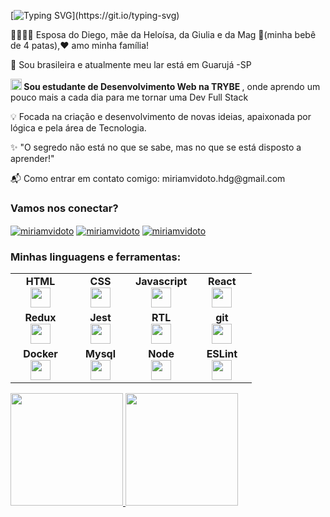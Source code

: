 [![Typing SVG](https://readme-typing-svg.herokuapp.com?color=%AD0DD9&width=450&lines=Olá,+tudo+Bem?;Meu+nome+é+Miriam!)](https://git.io/typing-svg)

<p>👨‍👩‍👧‍👧 Esposa do Diego, mãe da Heloísa, da Giulia e da Mag 🐶(minha bebê de 4 patas),❤️ amo minha família! </p>

<p>📍 Sou brasileira e atualmente meu lar está em Guarujá -SP</p>

<p><img src="https://emoji.slack-edge.com/TMDDFEPFU/trybe/54202dc3a934a845.png" height="18px" width="18px"><strong> Sou estudante de Desenvolvimento Web na TRYBE  </strong>, onde aprendo um pouco mais a cada dia para me tornar uma Dev Full Stack</p>

<p>💡 Focada na criação e desenvolvimento de novas ideias, apaixonada por lógica e pela área de Tecnologia.</p>

<p>✨ "O segredo não está no que se sabe, mas no que se está disposto a aprender!"</p>

<p>📬 Como entrar em contato comigo: miriamvidoto.hdg@gmail.com </p>

<h3 align="left">Vamos nos conectar?</h3>
<p align="left">
<a href="https://www.linkedin.com/in/miriam-vidoto/" target="blank"><img align="center" src="https://img.shields.io/badge/LinkedIn-0077B5?style=for-the-badge&logo=linkedin&logoColor=white" alt="miriamvidoto" /></a>
<a href="https://m.facebook.com/miriamvidoto.hdg" target="blank"><img align="center" src="https://img.shields.io/badge/Facebook-1877F2?style=for-the-badge&logo=facebook&logoColor=white" alt="miriamvidoto"  /></a>
<a href="https://www.instagram.com/miriam_vidoto/" target="_blank"><img align="center" src="https://img.shields.io/badge/Instagram-E4405F?style=for-the-badge&logo=instagram&logoColor=white" alt="miriamvidoto"  /></a>
</p>  

<div>
<h3 align="left">Minhas linguagens e ferramentas:</h3>
<table width="320px">
    <tbody>
        <tr valign="top">
            <td width="80px" align="center">
            <span><strong>HTML</strong></span><br>
            <img height="32" src="https://cdn.jsdelivr.net/gh/devicons/devicon/icons/html5/html5-original.svg">
            </td>
            <td width="80px" align="center">
            <span><strong>CSS</strong></span><br>
            <img height="32px" src="https://cdn.jsdelivr.net/gh/devicons/devicon/icons/css3/css3-original.svg">
            </td>
            <td width="80px" align="center">
            <span><strong>Javascript</strong></span><br>
            <img height="32px" src="https://upload.vectorlogo.zone/logos/javascript/images/239ec8a4-163e-4792-83b6-3f6d96911757.svg">
            </td>
            <td width="80px" align="center">
            <span><strong>React</strong></span><br>
            <img height="32px" src="https://cdn.jsdelivr.net/gh/devicons/devicon/icons/react/react-original.svg">
            </td>
        </tr>
        <tr valign="top">
            <td width="80px" align="center">
            <span><strong>Redux</strong></span><br>
            <img height="32" src="https://cdn.worldvectorlogo.com/logos/redux.svg">
            </td>
            <td width="80px" align="center">
            <span><strong>Jest</strong></span><br>
            <img height="32px" src="https://www.vectorlogo.zone/logos/jestjsio/jestjsio-icon.svg">
            </td>
            <td width="80px" align="center">
            <span><strong>RTL</strong></span><br>
            <img height="32" src="https://testing-library.com/img/octopus-128x128.png">
            </td>
            <td width="80px" align="center">
            <span><strong>git</strong></span><br>
            <img height="32px" src="https://cdn.jsdelivr.net/gh/devicons/devicon/icons/git/git-plain.svg">
            </td>
        </tr>
        <tr valign="top">
            <td width="80px" align="center">
            <span><strong>Docker</strong></span><br>
            <img height="32" src="https://www.vectorlogo.zone/logos/docker/docker-icon.svg">
            </td>
            <td width="80px" align="center">
            <span><strong>Mysql</strong></span><br>
            <img height="32px" src="https://www.vectorlogo.zone/logos/mysql/mysql-ar21.svg">
            </td>
            <td width="80px" align="center">
            <span><strong>Node</strong></span><br>
            <img height="32px" src="https://www.vectorlogo.zone/logos/nodejs/nodejs-icon.svg">
            </td>
            <td width="80px" align="center">
            <span><strong>ESLint</strong></span><br>
            <img height="32px" src="https://www.vectorlogo.zone/logos/eslint/eslint-icon.svg">
            </td>
        </tr>
    </tbody>
</table>  
</div>

<div>
  <a href="https://github.com/MiriamVidoto">
  <img height="180em" src="https://github-readme-stats.vercel.app/api?username=MiriamVidoto&show_icons=true&theme=dracula&include_all_commits=true&count_private=true"/>
  <img height="180em" src="https://github-readme-stats.vercel.app/api/top-langs/?username=MiriamVidoto&layout=compact&langs_count=7&theme=dracula"/>
</div>

